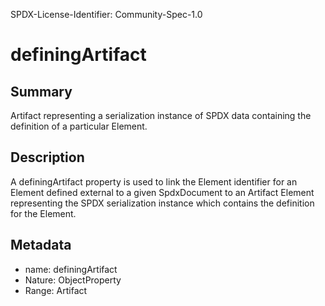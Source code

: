 SPDX-License-Identifier: Community-Spec-1.0

# definingArtifact

## Summary

Artifact representing a serialization instance of SPDX data containing the definition of a particular Element.

## Description

A definingArtifact property is used to link the Element identifier for an Element defined external to a given SpdxDocument to an Artifact Element representing the SPDX serialization instance which contains the definition for the Element.

## Metadata

- name: definingArtifact
- Nature: ObjectProperty
- Range: Artifact
